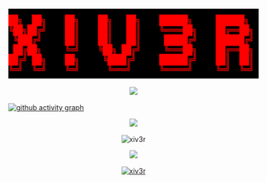 <p align="center"><img src="https://github.com/xiv3r/xiv3r/blob/main/xiv3r.png">
  <br>
<p align="center"><img src="https://profile-counter.glitch.me/xiv3r/count.svg" /></p>

[![github activity graph](https://github-readme-activity-graph.vercel.app/graph?username=xiv3r&bg_color=000000&color=53f547&line=65f207&point=2c42ed&area=true&hide_border=true)](https://github.com/xiv3r/github-readme-activity-graph)

<p align="center"><img src="https://repobeats.axiom.co/api/embed/5708c01fc2970fa6f945a069e73acc7f9d70d90a.svg"/> </p>

<p align="center"> <img src="https://github-readme-stats.vercel.app/api?username=xiv3r&show_icons=true&theme=radical&show=reviews,discussions_started,discussions_answered,prs_merged,prs_merged_percentage" alt="xiv3r"/></p>

<p align="center"> <img src="https://github-readme-stats.vercel.app/api/top-langs/?username=xiv3r&theme=radical&layout=pie"/> </p>
                     
<p align="center"> <a href="https://github.com/xiv3r/github-readme-stats"> <img src="https://github-readme-streak-stats.herokuapp.com/?user=xiv3r&theme=radical&hide_border=false" alt="xiv3r" /></a></p>
